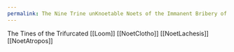 ```yaml
---
permalink: The Nine Trine unKnoetable Noets of the Immanent Bribery of Fable.
---
```



The Tines of the Trifurcated [[Loom]]
[[NoetClotho]]
[[NoetLachesis]]
[[NoetAtropos]]